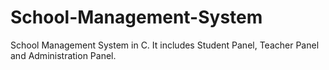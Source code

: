 # School-Management-System
School Management System in C. It includes Student Panel, Teacher Panel and Administration Panel.

